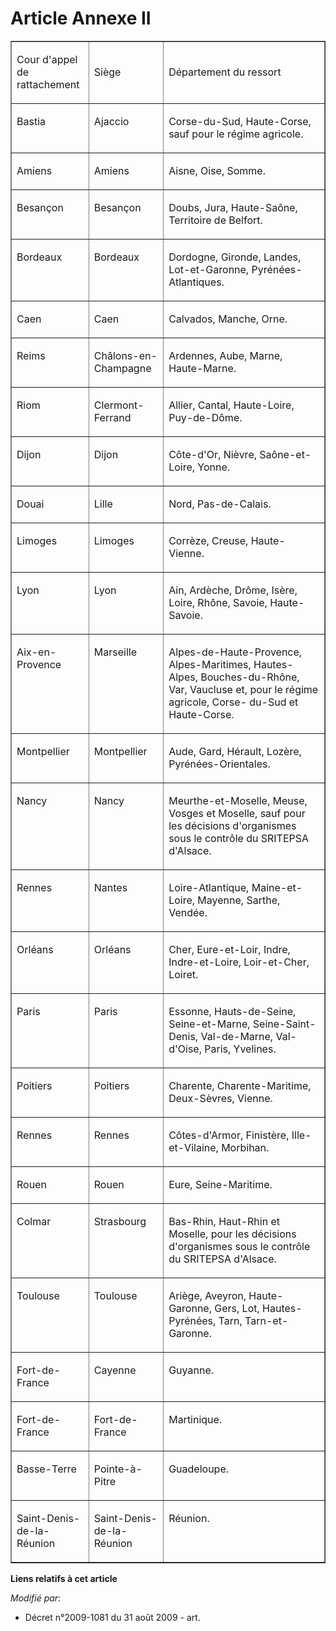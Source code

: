 # Article Annexe II

<table width="605" cellspacing="0" border="1" cellpadding="0">
  <tbody>
    <tr>
      <td width="113">

Cour d'appel de rattachement

</td>
      <td width="113">

Siège

</td>
      <td width="378">

Département du ressort

</td>
    </tr>
    <tr>
      <td width="113" valign="top">

Bastia

</td>
      <td width="113" valign="top">

Ajaccio

</td>
      <td valign="top" width="378">

Corse-du-Sud, Haute-Corse, sauf pour le régime agricole.

</td>
    </tr>
    <tr>
      <td width="113" valign="top">

Amiens

</td>
      <td width="113" valign="top">

Amiens

</td>
      <td valign="top" width="378">

Aisne, Oise, Somme.

</td>
    </tr>
    <tr>
      <td width="113" valign="top">

Besançon

</td>
      <td width="113" valign="top">

Besançon

</td>
      <td width="378" valign="top">

Doubs, Jura, Haute-Saône, Territoire de Belfort.

</td>
    </tr>
    <tr>
      <td valign="top" width="113">

Bordeaux

</td>
      <td valign="top" width="113">

Bordeaux

</td>
      <td width="378" valign="top">

Dordogne, Gironde, Landes, Lot-et-Garonne, Pyrénées-Atlantiques.

</td>
    </tr>
    <tr>
      <td valign="top" width="113">

Caen

</td>
      <td valign="top" width="113">

Caen

</td>
      <td width="378" valign="top">

Calvados, Manche, Orne.

</td>
    </tr>
    <tr>
      <td valign="top" width="113">

Reims

</td>
      <td width="113" valign="top">

Châlons-en-Champagne

</td>
      <td valign="top" width="378">

Ardennes, Aube, Marne, Haute-Marne.

</td>
    </tr>
    <tr>
      <td width="113" valign="top">

Riom

</td>
      <td width="113" valign="top">

Clermont-Ferrand

</td>
      <td width="378" valign="top">

Allier, Cantal, Haute-Loire, Puy-de-Dôme.

</td>
    </tr>
    <tr>
      <td valign="top" width="113">

Dijon

</td>
      <td width="113" valign="top">

Dijon

</td>
      <td width="378" valign="top">

Côte-d'Or, Nièvre, Saône-et-Loire, Yonne.

</td>
    </tr>
    <tr>
      <td valign="top" width="113">

Douai

</td>
      <td valign="top" width="113">

Lille

</td>
      <td width="378" valign="top">

Nord, Pas-de-Calais.

</td>
    </tr>
    <tr>
      <td width="113" valign="top">

Limoges

</td>
      <td valign="top" width="113">

Limoges

</td>
      <td valign="top" width="378">

Corrèze, Creuse, Haute-Vienne.

</td>
    </tr>
    <tr>
      <td valign="top" width="113">

Lyon

</td>
      <td width="113" valign="top">

Lyon

</td>
      <td valign="top" width="378">

Ain, Ardèche, Drôme, Isère, Loire, Rhône, Savoie, Haute-Savoie.

</td>
    </tr>
    <tr>
      <td width="113" valign="top">

Aix-en-Provence

</td>
      <td width="113" valign="top">

Marseille

</td>
      <td valign="top" width="378">

Alpes-de-Haute-Provence, Alpes-Maritimes, Hautes-Alpes, Bouches-du-Rhône, Var, Vaucluse et, pour le régime agricole, Corse-
du-Sud et Haute-Corse.

</td>
    </tr>
    <tr>
      <td valign="top" width="113">

Montpellier

</td>
      <td valign="top" width="113">

Montpellier

</td>
      <td valign="top" width="378">

Aude, Gard, Hérault, Lozère, Pyrénées-Orientales.

</td>
    </tr>
    <tr>
      <td valign="top" width="113">

Nancy

</td>
      <td valign="top" width="113">

Nancy

</td>
      <td width="378" valign="top">

Meurthe-et-Moselle, Meuse, Vosges et Moselle, sauf pour les décisions d'organismes sous le contrôle du SRITEPSA d'Alsace.

</td>
    </tr>
    <tr>
      <td width="113" valign="top">

Rennes

</td>
      <td width="113" valign="top">

Nantes

</td>
      <td valign="top" width="378">

Loire-Atlantique, Maine-et-Loire, Mayenne, Sarthe, Vendée.

</td>
    </tr>
    <tr>
      <td valign="top" width="113">

Orléans

</td>
      <td width="113" valign="top">

Orléans

</td>
      <td valign="top" width="378">

Cher, Eure-et-Loir, Indre, Indre-et-Loire, Loir-et-Cher, Loiret.

</td>
    </tr>
    <tr>
      <td width="113" valign="top">

Paris

</td>
      <td width="113" valign="top">

Paris

</td>
      <td valign="top" width="378">

Essonne, Hauts-de-Seine, Seine-et-Marne, Seine-Saint-Denis, Val-de-Marne, Val-d'Oise, Paris, Yvelines.

</td>
    </tr>
    <tr>
      <td valign="top" width="113">

Poitiers

</td>
      <td valign="top" width="113">

Poitiers

</td>
      <td width="378" valign="top">

Charente, Charente-Maritime, Deux-Sèvres, Vienne.

</td>
    </tr>
    <tr>
      <td valign="top" width="113">

Rennes

</td>
      <td valign="top" width="113">

Rennes

</td>
      <td valign="top" width="378">

Côtes-d'Armor, Finistère, Ille-et-Vilaine, Morbihan.

</td>
    </tr>
    <tr>
      <td valign="top" width="113">

Rouen

</td>
      <td valign="top" width="113">

Rouen

</td>
      <td valign="top" width="378">

Eure, Seine-Maritime.

</td>
    </tr>
    <tr>
      <td valign="top" width="113">

Colmar

</td>
      <td valign="top" width="113">

Strasbourg

</td>
      <td width="378" valign="top">

Bas-Rhin, Haut-Rhin et Moselle, pour les décisions d'organismes sous le contrôle du SRITEPSA d'Alsace.

</td>
    </tr>
    <tr>
      <td width="113" valign="top">

Toulouse

</td>
      <td width="113" valign="top">

Toulouse

</td>
      <td width="378" valign="top">

Ariège, Aveyron, Haute-Garonne, Gers, Lot, Hautes-Pyrénées, Tarn, Tarn-et-Garonne.

</td>
    </tr>
    <tr>
      <td width="113" valign="top">

Fort-de-France

</td>
      <td valign="top" width="113">

Cayenne

</td>
      <td width="378" valign="top">

Guyanne.

</td>
    </tr>
    <tr>
      <td width="113" valign="top">

Fort-de-France

</td>
      <td valign="top" width="113">

Fort-de-France

</td>
      <td width="378" valign="top">

Martinique.

</td>
    </tr>
    <tr>
      <td valign="top" width="113">

Basse-Terre

</td>
      <td valign="top" width="113">

Pointe-à-Pitre

</td>
      <td valign="top" width="378">

Guadeloupe.

</td>
    </tr>
    <tr>
      <td width="113" valign="top">

Saint-Denis-de-la-Réunion

</td>
      <td valign="top" width="113">

Saint-Denis-de-la-Réunion

</td>
      <td width="378" valign="top">

Réunion.

</td>
    </tr>
  </tbody>
</table>

**Liens relatifs à cet article**

_Modifié par_:

  - Décret n°2009-1081 du 31 août 2009 - art.
